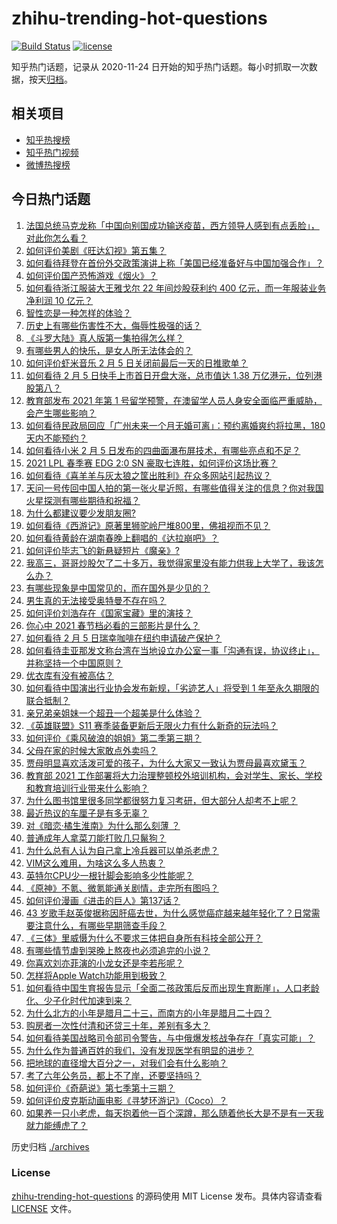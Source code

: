 # zhihu-trending-hot-questions

[![Build Status](https://github.com/justjavac/zhihu-trending-hot-questions/workflows/ci/badge.svg?branch=master)](https://github.com/justjavac/zhihu-trending-hot-questions/actions)
[![license](https://img.shields.io/github/license/justjavac/zhihu-trending-hot-questions)](https://github.com/justjavac/zhihu-trending-hot-questions/blob/master/LICENSE)

知乎热门话题，记录从 2020-11-24 日开始的知乎热门话题。每小时抓取一次数据，按天[归档](./archives)。

## 相关项目

- [知乎热搜榜](https://github.com/justjavac/zhihu-trending-top-search)
- [知乎热门视频](https://github.com/justjavac/zhihu-trending-hot-video)
- [微博热搜榜](https://github.com/justjavac/weibo-trending-hot-search)

## 今日热门话题

<!-- BEGIN -->
<!-- 最后更新时间 Sat Feb 06 2021 02:01:30 GMT+0800 (CST) -->
1. [法国总统马克龙称「中国向别国成功输送疫苗，西方领导人感到有点丢脸」，对此你怎么看？](https://www.zhihu.com/question/442963353)
1. [如何评价美剧《旺达幻视》第五集？](https://www.zhihu.com/question/442026619)
1. [如何看待拜登在首份外交政策演讲上称「美国已经准备好与中国加强合作」？](https://www.zhihu.com/question/442945266)
1. [如何评价国产恐怖游戏《烟火》？](https://www.zhihu.com/question/395034042)
1. [如何看待浙江服装大王雅戈尔 22 年间炒股获利约 400 亿元，而一年服装业务净利润 10 亿元？](https://www.zhihu.com/question/442878251)
1. [智性恋是一种怎样的体验？](https://www.zhihu.com/question/277037027)
1. [历史上有哪些伤害性不大，侮辱性极强的话？](https://www.zhihu.com/question/442812149)
1. [《斗罗大陆》真人版第一集拍得怎么样？](https://www.zhihu.com/question/442984903)
1. [有哪些男人的快乐，是女人所无法体会的？](https://www.zhihu.com/question/411832116)
1. [如何评价虾米音乐 2 月 5 日关闭前最后一天的日推歌单？](https://www.zhihu.com/question/442865071)
1. [如何看待 2 月 5 日快手上市首日开盘大涨，总市值达 1.38 万亿港元，位列港股第八？](https://www.zhihu.com/question/442946674)
1. [教育部发布 2021 年第 1 号留学预警，在澳留学人员人身安全面临严重威胁，会产生哪些影响？](https://www.zhihu.com/question/443000239)
1. [如何看待民政局回应「广州未来一个月无婚可离」：预约离婚爽约将拉黑，180 天内不能预约？](https://www.zhihu.com/question/442513123)
1. [如何看待小米 2 月 5 日发布的四曲面瀑布屏技术，有哪些亮点和不足？](https://www.zhihu.com/question/442985316)
1. [2021 LPL 春季赛 EDG 2:0 SN 豪取七连胜，如何评价这场比赛？](https://www.zhihu.com/question/443036106)
1. [如何看待《喜羊羊与灰太狼之筐出胜利》在众多网站引起热议？](https://www.zhihu.com/question/442422772)
1. [天问一号传回中国人拍的第一张火星近照，有哪些值得关注的信息？你对我国火星探测有哪些期待和祝福？](https://www.zhihu.com/question/443050370)
1. [为什么都建议要少发朋友圈?](https://www.zhihu.com/question/442335363)
1. [如何看待《西游记》原著里狮驼岭尸堆800里，佛祖视而不见？](https://www.zhihu.com/question/441627356)
1. [如何看待黄龄在湖南春晚上翻唱的《达拉崩吧》？](https://www.zhihu.com/question/442879167)
1. [如何评价毕志飞的新悬疑短片《魔亲》?](https://www.zhihu.com/question/442408822)
1. [我高三，哥哥炒股欠了二十多万，我觉得家里没有能力供我上大学了，我该怎么办？](https://www.zhihu.com/question/442761001)
1. [有哪些现象是中国常见的，而在国外是少见的？](https://www.zhihu.com/question/442966181)
1. [男生真的无法接受奥特曼不存在吗？](https://www.zhihu.com/question/432924313)
1. [如何评价刘浩存在《国家宝藏》里的演技？](https://www.zhihu.com/question/442214420)
1. [你心中 2021 春节档必看的三部影片是什么？](https://www.zhihu.com/question/441478521)
1. [如何看待 2 月 5 日瑞幸咖啡在纽约申请破产保护？](https://www.zhihu.com/question/443007019)
1. [如何看待圭亚那发文称台湾在当地设立办公室一事「沟通有误，协议终止」，并称坚持一个中国原则？](https://www.zhihu.com/question/442947030)
1. [优衣库有没有被高估？](https://www.zhihu.com/question/355928826)
1. [如何看待中国演出行业协会发布新规，「劣迹艺人」将受到 1 年至永久期限的联合抵制？](https://www.zhihu.com/question/443004315)
1. [亲兄弟亲姐妹一个超丑一个超美是什么体验？](https://www.zhihu.com/question/292663930)
1. [《英雄联盟》S11 赛季装备更新后无限火力有什么新奇的玩法吗？](https://www.zhihu.com/question/441347140)
1. [如何评价《乘风破浪的姐姐》第二季第三期？](https://www.zhihu.com/question/442970637)
1. [父母在家的时候大家敢点外卖吗？](https://www.zhihu.com/question/285775019)
1. [贾母明显喜欢活泼可爱的孩子，为什么大家又一致认为贾母最喜欢黛玉？](https://www.zhihu.com/question/438002444)
1. [教育部 2021 工作部署将大力治理整顿校外培训机构，会对学生、家长、学校和教育培训行业带来什么影响？](https://www.zhihu.com/question/442834254)
1. [为什么图书馆里很多同学都很努力复习考研，但大部分人却考不上呢？](https://www.zhihu.com/question/430364218)
1. [最近热议的车厘子是有多无辜？](https://www.zhihu.com/question/442954540)
1. [对《暗恋·橘生淮南》为什么那么刻薄 ？](https://www.zhihu.com/question/441455824)
1. [普通成年人拿菜刀能打败几只鬣狗？](https://www.zhihu.com/question/442780511)
1. [为什么总有人认为自己拿上冷兵器可以单杀老虎？](https://www.zhihu.com/question/441778536)
1. [VIM这么难用，为啥这么多人热衷？](https://www.zhihu.com/question/437735833)
1. [英特尔CPU少一根针脚会影响多少性能呢？](https://www.zhihu.com/question/441873514)
1. [《原神》不氪、微氪能通关剧情，走完所有图吗？](https://www.zhihu.com/question/440405181)
1. [如何评价漫画《进击的巨人》第137话？](https://www.zhihu.com/question/442877248)
1. [43 岁歌手赵英俊据称因肝癌去世，为什么感觉癌症越来越年轻化了？日常需要注意什么，有哪些早期筛查手段？](https://www.zhihu.com/question/442677538)
1. [《三体》里威慑为什么不要求三体把自身所有科技全部公开？](https://www.zhihu.com/question/439567453)
1. [有哪些情节虐到哭晚上熬夜也必须追完的小说？](https://www.zhihu.com/question/435215941)
1. [你喜欢刘亦菲演的小龙女还是李若彤呢？](https://www.zhihu.com/question/442083064)
1. [怎样将Apple Watch功能用到极致？](https://www.zhihu.com/question/271591506)
1. [如何看待中国生育报告显示「全面二孩政策后反而出现生育断崖」，人口老龄化、少子化时代加速到来？](https://www.zhihu.com/question/442679833)
1. [为什么北方的小年是腊月二十三，而南方的小年是腊月二十四？](https://www.zhihu.com/question/20024583)
1. [购房者一次性付清和还贷三十年，差别有多大？](https://www.zhihu.com/question/440197525)
1. [如何看待美国战略司令部司令警告，与中俄爆发核战争存在「真实可能」？](https://www.zhihu.com/question/442751850)
1. [为什么作为普通百姓的我们，没有发现医学有明显的进步？](https://www.zhihu.com/question/422169146)
1. [把地球的直径增大百分之一，对我们会有什么影响？](https://www.zhihu.com/question/441848439)
1. [考了六年公务员，都上不了岸，还要坚持吗？](https://www.zhihu.com/question/366251926)
1. [如何评价《奇葩说》第七季第十三期？](https://www.zhihu.com/question/442875715)
1. [如何评价皮克斯动画电影《寻梦环游记》（Coco）？](https://www.zhihu.com/question/57177072)
1. [如果养一只小老虎，每天抱着他一百个深蹲，那么随着他长大是不是有一天我就力能缚虎了？](https://www.zhihu.com/question/437834455)
<!-- END -->

历史归档 [./archives](./archives)

### License

[zhihu-trending-hot-questions](https://github.com/justjavac/zhihu-trending-hot-questions) 的源码使用 MIT License 发布。具体内容请查看 [LICENSE](./LICENSE) 文件。
